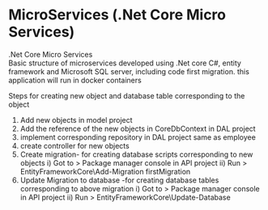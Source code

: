 # MicroServices (.Net Core Micro Services)
.Net Core Micro Services  
Basic structure of microservices developed using .Net core C#, entity framework and Microsoft SQL server, including code first migration.
this application will run in docker containers 

Steps for creating new object and database table corresponding to the object 
1)	Add new objects in model project 
2)	Add the reference of the new objects in CoreDbContext in DAL project 
3)	implement corresponding repository in DAL project same as employee 
4)	create controller for new objects
5)	Create migration- for creating database scripts corresponding to new objects
      i)	Got to > Package manager console in API project 
      ii)	Run > EntityFrameworkCore\Add-Migration firstMigration
6)	Update Migration to database -for creating database tables corresponding to above migration
      i)	Got to > Package manager console in API project 
      ii)	Run > EntityFrameworkCore\Update-Database
